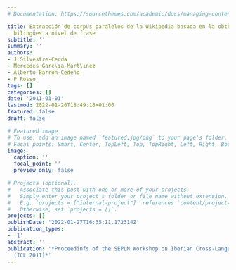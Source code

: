 ```yaml
---
# Documentation: https://sourcethemes.com/academic/docs/managing-content/

title: Extracción de corpus paralelos de la Wikipedia basada en la obtención de alineamientos
  bilingües a nivel de frase
subtitle: ''
summary: ''
authors:
- J Silvestre-Cerda
- Mercedes Garc\ıa-Mart\ınez
- Alberto Barrón-Cedeño
- P Rosso
tags: []
categories: []
date: '2011-01-01'
lastmod: 2022-01-26T18:49:18+01:00
featured: false
draft: false

# Featured image
# To use, add an image named `featured.jpg/png` to your page's folder.
# Focal points: Smart, Center, TopLeft, Top, TopRight, Left, Right, BottomLeft, Bottom, BottomRight.
image:
  caption: ''
  focal_point: ''
  preview_only: false

# Projects (optional).
#   Associate this post with one or more of your projects.
#   Simply enter your project's folder or file name without extension.
#   E.g. `projects = ["internal-project"]` references `content/project/deep-learning/index.md`.
#   Otherwise, set `projects = []`.
projects: []
publishDate: '2022-01-27T16:35:11.172314Z'
publication_types:
- '1'
abstract: ''
publication: '*Proceedinfs of the SEPLN Workshop on Iberian Cross-Language NLP Tasks
  (ICL 2011)*'
---
```

